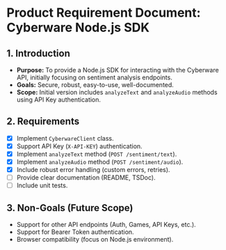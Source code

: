 # Product Requirement Document: Cyberware Node.js SDK

## 1. Introduction

- **Purpose:** To provide a Node.js SDK for interacting with the Cyberware API, initially focusing on sentiment analysis endpoints.
- **Goals:** Secure, robust, easy-to-use, well-documented.
- **Scope:** Initial version includes `analyzeText` and `analyzeAudio` methods using API Key authentication.

## 2. Requirements

- [X] Implement `CyberwareClient` class.
- [X] Support API Key (`X-API-KEY`) authentication.
- [X] Implement `analyzeText` method (`POST /sentiment/text`).
- [X] Implement `analyzeAudio` method (`POST /sentiment/audio`).
- [X] Include robust error handling (custom errors, retries).
- [ ] Provide clear documentation (README, TSDoc).
- [ ] Include unit tests.

## 3. Non-Goals (Future Scope)

- Support for other API endpoints (Auth, Games, API Keys, etc.).
- Support for Bearer Token authentication.
- Browser compatibility (focus on Node.js environment). 